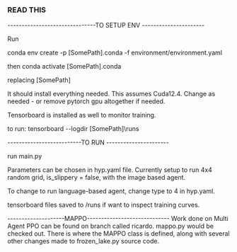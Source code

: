 ### READ THIS ###

-------------------------------TO SETUP ENV ----------------------
    
Run 

conda env create -p [SomePath]\.conda -f environment/environment.yaml

then conda activate [SomePath]\.conda

replacing [SomePath]

It should install everything needed. This assumes Cuda12.4. Change as needed - or remove pytorch gpu altogether if needed.  

Tensorboard is installed as well to monitor training.

to run:
tensorboard --logdir [SomePath]\runs


--------------------------TO RUN ----------------------

run main.py

Parameters can be chosen in hyp.yaml file. Currently setup to run 4x4 random grid, is_slippery = false, with the image
based agent. 

To change to run language-based agent, change type to 4 in hyp.yaml.

tensorboard files saved to /runs if want to inspect training curves. 


--------------------MAPPO-----------------------------
Work done on Multi Agent PPO can be found on branch called ricardo. 
mappo.py would be checked out. There is where the MAPPO class is defined,
along with several other changes made to frozen_lake.py source code.
